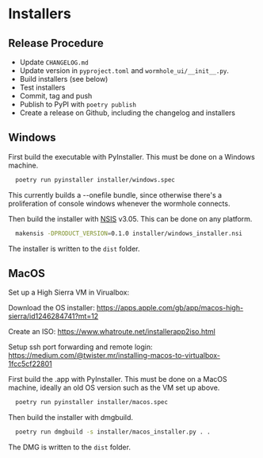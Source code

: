 # Installers

## Release Procedure

* Update `CHANGELOG.md`
* Update version in `pyproject.toml` and `wormhole_ui/__init__.py`.
* Build installers (see below)
* Test installers
* Commit, tag and push
* Publish to PyPI with `poetry publish`
* Create a release on Github, including the changelog and installers

## Windows
First build the executable with PyInstaller. This must be done on a Windows machine.

```sh
  poetry run pyinstaller installer/windows.spec
```

This currently builds a --onefile bundle, since otherwise there's a proliferation of
console windows whenever the wormhole connects.

Then build the installer with [NSIS](https://nsis.sourceforge.io) v3.05.
This can be done on any platform.

```sh
  makensis -DPRODUCT_VERSION=0.1.0 installer/windows_installer.nsi
```

The installer is written to the `dist` folder.

## MacOS

Set up a High Sierra VM in Virualbox:

  Download the OS installer:
  https://apps.apple.com/gb/app/macos-high-sierra/id1246284741?mt=12

  Create an ISO:
  https://www.whatroute.net/installerapp2iso.html

  Setup ssh port forwarding and remote login:
  https://medium.com/@twister.mr/installing-macos-to-virtualbox-1fcc5cf22801


First build the .app with PyInstaller. This must be done on a MacOS machine, ideally an old OS version such as the VM set up above.

```sh
  poetry run pyinstaller installer/macos.spec
```

Then build the installer with dmgbuild.

```sh
  poetry run dmgbuild -s installer/macos_installer.py . .
```

The DMG is written to the `dist` folder.